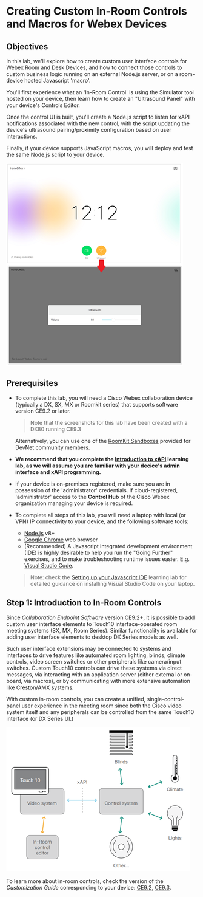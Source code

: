 # Creating Custom In-Room Controls and Macros for Webex Devices

## Objectives

In this lab, we'll explore how to create custom user interface controls for Webex Room and Desk Devices, and how to connect those controls to custom business logic running on an external Node.js server, or on a room-device hosted Javascript 'macro'.

You'll first experience what an 'In-Room Control' is using the Simulator tool hosted on your device, then learn how to create an "Ultrasound Panel" with your device's Controls Editor.

Once the control UI is built, you'll create a Node.js script to listen for xAPI notifications associated with the new control, with the script updating the device's ultrasound pairing/proximity configuration based on user interactions.

Finally, if your device supports JavaScript macros, you will deploy and test the same Node.js script to your device.

![Goal](assets/images/step1-ultrasound-panel-animated.png)


## Prerequisites

* To complete this lab, you will need a Cisco Webex collaboration device (typically a DX, SX, MX or Roomkit series) that supports software version CE9.2 or later.
  >Note that the screenshots for this lab have been created with a DX80 running CE9.3

  Alternatively, you can use one of the [RoomKit Sandboxes](https://devnetsandbox.cisco.com/RM/Diagram/Index/a01c15fc-af6e-497a-92ef-138e06cad308?diagramType=Topology) provided for DevNet community members.

* **We recommend that you complete the [Introduction to xAPI](https://learninglabs.cisco.com/lab/collab-xapi-intro/step/1) learning lab, as we will assume you are familiar with your decice's admin interface and xAPI programming.**

* If your device is on-premises registered, make sure you are in possession of the 'administrator' credentials.  If cloud-registered, 'administrator' access to the **Control Hub** of the Cisco Webex organization managing your device is required.

* To complete all steps of this lab, you will need a laptop with local (or VPN) IP connectivity to your device, and the following software tools:
  - [Node.js](https://nodejs.org/en/) v8+ 
  - [Google Chrome](https://www.google.com/chrome/) web browser
  - (Recommended)  A Javascript integrated development environment (IDE) is highly desirable to help you run the "Going Further" exercises, and to make troubleshooting runtime issues easier.  E.g. [Visual Studio Code](https://code.visualstudio.com/).

  >Note: check the [Setting up your Javascript IDE](https://learninglabs.cisco.com/tracks/devnet-express-cloud-collab-soft-dev/verify-setup-sd/collab-tools-ide-vscode-sd/step/1) learning lab for detailed guidance on installing Visual Studio Code on your laptop.

## Step 1: Introduction to In-Room Controls

Since _Collaboration Endpoint Software_ version CE9.2+, it is possible to add custom user interface elements to Touch10 interface-operated room meeting systems (SX, MX, Room Series). Similar functionality is available for adding user interface elements to desktop DX Series models as well.

Such user interface extensions may be connected to systems and interfaces to drive features like automated room lighting, blinds, climate controls, video screen switches or other peripherals like camera/input switches.  Custom Touch10 controls can drive these systems via direct messages, via interacting with an application server (either external or on-board, via macros), or by communicating with more extensive automation like Creston/AMX systems.

With custom in-room controls, you can create a unified, single-control-panel user experience in the meeting room since both the Cisco video system itself and any peripherals can be controlled from the same Touch10 interface (or DX Series UI.)

![In-Room Controls Big Picture](assets/images/step1-controls-schematics.png)

To learn more about in-room controls, check the version of the _Customization Guide_ corresponding to your device: [CE9.2](https://www.cisco.com/c/dam/en/us/td/docs/telepresence/endpoint/ce92/sx-mx-dx-room-kit-customization-guide-ce92.pdf), [CE9.3](https://www.cisco.com/c/dam/en/us/td/docs/telepresence/endpoint/ce93/sx-mx-dx-room-kit-customization-guide-ce93.pdf).
